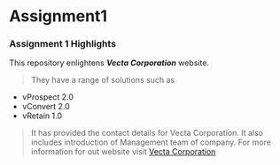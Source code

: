 # Assignment1
 ### Assignment 1 Highlights

 This repository enlightens **_Vecta Corporation_** website.
 >They have a range of solutions such as  
 * vProspect 2.0
 * vConvert 2.0
 * vRetain 1.0

 >It has provided the contact details for Vecta Corporation.
 >It also includes introduction of Management team of company.
 For more information for out website visit [Vecta Corporation](https://acw-group.com.hk/acw_distribution/events/VectaCorp/aboutus.htm)


